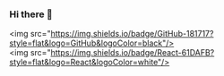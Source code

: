 ### Hi there 👋


<img src="https://img.shields.io/badge/GitHub-181717?style=flat&logo=GitHub&logoColor=black"/>
<img src="https://img.shields.io/badge/React-61DAFB?style=flat&logo=React&logoColor=white"/>

<!--
**dpfdlalfm/dpfdlalfm** is a ✨ _special_ ✨ repository because its `README.md` (this file) appears on your GitHub profile.

